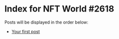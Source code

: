 # Index for NFT World #2618
Posts will be displayed in the order below:

- [Your first post](./001-first.md)

